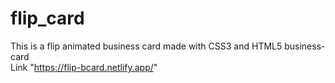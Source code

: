 # flip_card
This is a flip animated business card made with CSS3 and HTML5 business-card </br>
Link "https://flip-bcard.netlify.app/"
